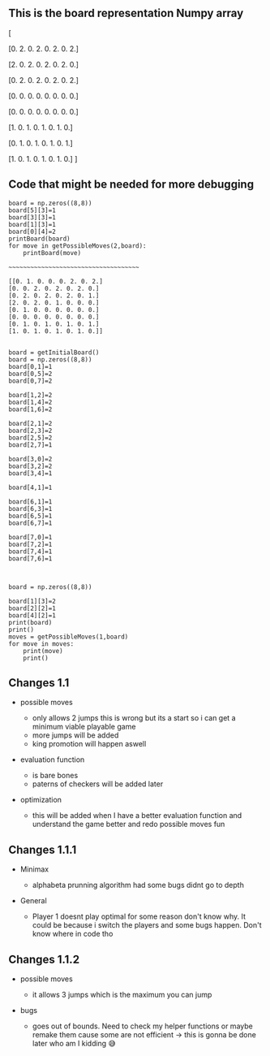 ## This is the board representation Numpy array

[

[0. 2. 0. 2. 0. 2. 0. 2.]

 [2. 0. 2. 0. 2. 0. 2. 0.]

 [0. 2. 0. 2. 0. 2. 0. 2.]

 [0. 0. 0. 0. 0. 0. 0. 0.]

 [0. 0. 0. 0. 0. 0. 0. 0.]

 [1. 0. 1. 0. 1. 0. 1. 0.]

 [0. 1. 0. 1. 0. 1. 0. 1.]

 [1. 0. 1. 0. 1. 0. 1. 0.]  ]


 ## Code that might be needed for more debugging
    
    board = np.zeros((8,8))
    board[5][3]=1
    board[3][3]=1
    board[1][3]=1
    board[0][4]=2
    printBoard(board)
    for move in getPossibleMoves(2,board):
        printBoard(move)

    ~~~~~~~~~~~~~~~~~~~~~~~~~~~~~~~~~~~~

    [[0. 1. 0. 0. 0. 2. 0. 2.]
    [0. 0. 2. 0. 2. 0. 2. 0.]
    [0. 2. 0. 2. 0. 2. 0. 1.]
    [2. 0. 2. 0. 1. 0. 0. 0.]
    [0. 1. 0. 0. 0. 0. 0. 0.]
    [0. 0. 0. 0. 0. 0. 0. 0.]
    [0. 1. 0. 1. 0. 1. 0. 1.]
    [1. 0. 1. 0. 1. 0. 1. 0.]]


    board = getInitialBoard()
    board = np.zeros((8,8))
    board[0,1]=1
    board[0,5]=2
    board[0,7]=2

    board[1,2]=2
    board[1,4]=2
    board[1,6]=2

    board[2,1]=2
    board[2,3]=2
    board[2,5]=2
    board[2,7]=1

    board[3,0]=2
    board[3,2]=2
    board[3,4]=1
    
    board[4,1]=1

    board[6,1]=1
    board[6,3]=1
    board[6,5]=1
    board[6,7]=1

    board[7,0]=1
    board[7,2]=1
    board[7,4]=1
    board[7,6]=1



    board = np.zeros((8,8))

    board[1][3]=2
    board[2][2]=1
    board[4][2]=1
    print(board)
    print()
    moves = getPossibleMoves(1,board)
    for move in moves:
        print(move)
        print()



## Changes 1.1

* possible moves 
    * only allows 2 jumps this is wrong but its a start so i can get a minimum viable playable game
    * more jumps will be added
    * king promotion will happen aswell

* evaluation function 
    * is bare bones
    * paterns of checkers will be added later

* optimization 
    * this will be added when I have a better evaluation function and understand the game better and redo possible moves fun

## Changes 1.1.1

* Minimax
    * alphabeta prunning algorithm had some bugs didnt go to depth

* General
    * Player 1 doesnt play optimal for some reason don't know why. It could be because i switch the players and some bugs happen. Don't know where in code tho

## Changes 1.1.2

* possible moves
    * it allows 3 jumps which is the maximum you can jump

* bugs
    * goes out of bounds. Need to check my helper functions or maybe remake them cause some are not efficient -> this is gonna be done later who am I kidding 😅